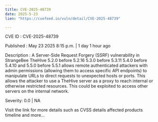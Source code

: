 ```yaml
---
title: CVE-2025-48739
date: 2025-5-23
lien: "https://cvefeed.io/vuln/detail/CVE-2025-48739"

---
```


CVE ID : CVE-2025-48739

Published :  May 23
2025
8:15 p.m. | 1 day
1 hour ago

Description : A Server-Side Request Forgery (SSRF) vulnerability in StrangeBee TheHive 5.2.0 before 5.2.16
5.3.0 before 5.3.11
5.4.0 before 5.4.10
and 5.5.0 before 5.5.1 allows remote authenticated attackers with admin permissions (allowing them to access specific API endpoints) to manipulate URLs to direct requests to unexpected hosts or ports. This allows the attacker to use a TheHive server as a proxy to reach internal or otherwise restricted resources. This could be exploited to access other servers on the internal network.

Severity: 0.0 | NA

Visit the link for more details
such as CVSS details
affected products
timeline
and more...
